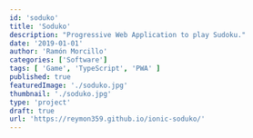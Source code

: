 ```yaml
---
id: 'soduko'
title: 'Soduko'
description: "Progressive Web Application to play Sudoku."
date: '2019-01-01'
author: 'Ramón Morcillo'
categories: ['Software']
tags: [ 'Game', 'TypeScript', 'PWA' ]
published: true
featuredImage: './soduko.jpg'
thumbnail: './soduko.jpg'
type: 'project'
draft: true
url: 'https://reymon359.github.io/ionic-soduko/'
---
```

